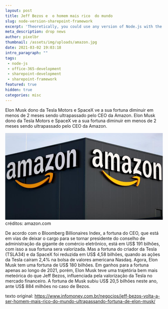 ```yaml
---
layout: post
title: Jeff Bezos e  o homem mais rico  do mundo
slug: node-version-sharepoint-framework
excerpt: 'Theoretically, you could use any version of Node.js with the SharePoint Framework but there are caveats.'
meta_description: drop news
author: pixelbr
thumbnail: /assets/img/uploads/amazon.jpg
date: 2021-03-02 19:03:18
intro_paragraph: ""
tags:
 - node-js
 - office-365-development
 - sharepoint-development
 - sharepoint-framework
featured: true
hidden: true
categories: misc
---
```




Elon Musk dono da Tesla Motors e SpaceX  ve a sua fortuna diminuir em menos de 2 meses sendo ultrapassado pelo CEO da Amazon.
Elon Musk dono da Tesla Motors e SpaceX  ve a sua fortuna diminuir em menos de 2 meses sendo ultrapassado pelo CEO da Amazon.

![](/assets/img/uploads/amazon.jpg)
créditos: amazon.com


De acordo com o Bloomberg Billionaires Index, a fortuna do CEO, que está em vias de deixar o cargo para se tornar presidente do conselho de administração da gigante de comércio eletrônico, está em US$ 191 bilhões, com isso a sua fortuna sera valorizada. Mas a fortuna do criador da Tesla (TSLA34) e da SpaceX foi reduzida em US$ 4,58 bilhões, quando as ações da Tesla caíram 2,4% na bolsa de valores americana Nasdaq. Agora, Elon Musk tem uma fortuna de US$ 180 bilhões. Em ganhos para a fortuna apenas ao longo de 2021, porém, Elon Musk teve uma trajetória bem mais meteórica do que Jeff Bezos, influenciada pela valorização da Tesla no mercado financeiro. A fortuna de Musk subiu US$ 20,5 bilhões neste ano, ante US$ 884 milhões no caso de Bezos.


texto original: https://www.infomoney.com.br/negocios/jeff-bezos-volta-a-ser-homem-mais-rico-do-mundo-ultrapassando-fortuna-de-elon-musk/

